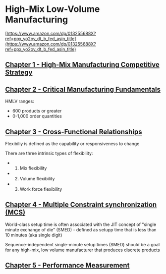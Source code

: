 # High-Mix Low-Volume Manufacturing

[https://www.amazon.com/dp/013255688X?ref=ppx_yo2ov_dt_b_fed_asin_title](https://www.amazon.com/dp/013255688X?ref=ppx_yo2ov_dt_b_fed_asin_title)

## [Chapter 1 - High-Mix Manufacturing Competitive Strategy](./CHAPTER_1.md)

## [Chapter 2 - Critical Manufacturing Fundamentals](./CHAPTER_2.md)

HMLV ranges:

- 600 products or greater
- 0-1,000 order quantities

## [Chapter 3 - Cross-Functional Relationships](./CHAPTER_3.md)
Flexibiliy is defined as the capability or responsiveness to change

There are three intrinsic types of flexibliity:

- 1. Mix flexibility
- 2. Volume flexibility
- 3. Work force flexibility

## [Chapter 4 - Multiple Constraint synchronization (MCS)](CHAPTER_4.md)

World-class setup time is often associated with the JIT concept of "single minute exchange of die" (SMED) - defined as setupp time that is less than 10 minutes (aka single digit)

Sequence-independent single-minute setup times (SMED) should be a goal for any high-mix, low volume manufacturer that produces discrete products

## [Chapter 5 - Performance Measurement](./CHAPTER_5.md)
